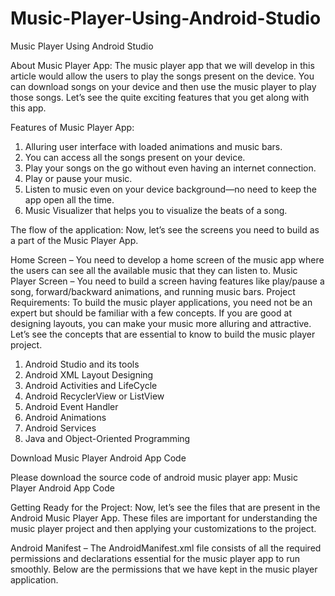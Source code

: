 # Music-Player-Using-Android-Studio
Music Player Using Android Studio

About Music Player App:
The music player app that we will develop in this article would allow the users to play the songs present on the device. You can download songs on your device and then use the music player to play those songs. Let’s see the quite exciting features that you get along with this app.

Features of Music Player App:
1. Alluring user interface with loaded animations and music bars.
2. You can access all the songs present on your device.
3. Play your songs on the go without even having an internet connection.
4. Play or pause your music.
5. Listen to music even on your device background—no need to keep the app open all the time.
6. Music Visualizer that helps you to visualize the beats of a song.

The flow of the application:
Now, let’s see the screens you need to build as a part of the Music Player App.


Home Screen – You need to develop a home screen of the music app where the users can see all the available music that they can listen to.
Music Player Screen – You need to build a screen having features like play/pause a song, forward/backward animations, and running music bars.
Project Requirements:
To build the music player applications, you need not be an expert but should be familiar with a few concepts. If you are good at designing layouts, you can make your music more alluring and attractive. Let’s see the concepts that are essential to know to build the music player project.

1. Android Studio and its tools
2. Android XML Layout Designing
3. Android Activities and LifeCycle
4. Android RecyclerView or ListView
5. Android Event Handler
6. Android Animations
7. Android Services
8. Java and Object-Oriented Programming

Download Music Player Android App Code

Please download the source code of android music player app: Music Player Android App Code

Getting Ready for the Project:
Now, let’s see the files that are present in the Android Music Player App. These files are important for understanding the music player project and then applying your customizations to the project.

Android Manifest – The AndroidManifest.xml file consists of all the required permissions and declarations essential for the music player app to run smoothly. Below are the permissions that we have kept in the music player application.
